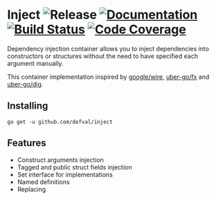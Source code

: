# Inject ![Release](https://img.shields.io/github/tag/defval/inject.svg?label=release&logo=github&style=flat-square) [![Documentation](https://img.shields.io/badge/godoc-reference-blue.svg?style=flat-square&logo=go&logoColor=ffffff)](https://godoc.org/github.com/defval/inject) [![Build Status](https://img.shields.io/travis/defval/inject.svg?style=flat-square&logo=travis)](https://travis-ci.org/defval/inject) [![Code Coverage](https://img.shields.io/codecov/c/github/defval/inject.svg?style=flat-square&logo=codecov)](https://codecov.io/gh/defval/inject)


Dependency injection container allows you to inject dependencies
into constructors or structures without the need to have specified
each argument manually.

This container implementation inspired by [google/wire](https://github.com/google/wire),
[uber-go/fx](https://github.com/uber-go/fx) and [uber-go/dig](https://github.com/uber-go/dig).

## Installing

```shell
go get -u github.com/defval/inject
```

## Features

- Construct arguments injection
- Tagged and public struct fields injection
- Set interface for implementations
- Named definitions
- Replacing
